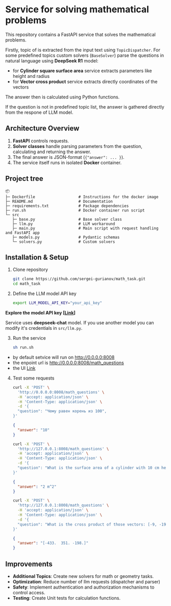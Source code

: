 # Service for solving mathematical problems

This repository contains a FastAPI service that solves the mathematical problems.

Firstly, topic of is extracted from the input text using `TopicDispatcher`.
For some predefined topics custom solvers (`BaseSolver`) parse the questions in natural language using **DeepSeek R1** model:
- for **Cylinder square surface area** service extracts parameters like height and radius
- for **Vector cross product** service extracts directly coordinates of the vectors

The answer then is calculated using Python functions.

If the question is not in predefined topic list, the answer is gathered directly from the respone of LLM model.


## Architecture Overview

1. **FastAPI** controls requests.
2. **Solver classes** handle parsing parameters from the question, calculating and returning the answer.
3. The final answer is JSON-format (`{"answer": ... }`).
4. The service itself runs in isolated **Docker** container.


## Project tree
```
📦 
├─ Dockerfile                   # Instructions for the docker image
├─ README.md                    # Documentation
├─ requirements.txt             # Package dependencies
├─ run.sh                       # Docker container run script
└─ src
   ├─ base.py                   # Base solver class
   ├─ llm.py                    # LLM workaround
   ├─ main.py                   # Main script with request handling and FastAPI app
   ├─ models.py                 # Pydantic schemas
   └─ solvers.py                # Custom solvers
```

## Installation & Setup

1. Clone repository

    ```bash
    git clone https://github.com/sergei-gurianov/math_task.git
    cd math_task
    ```

2. Define the LLM model API key

    ```bash
    export LLM_MODEL_API_KEY="your_api_key"
    ```
  **Explore the model API key [[Link](https://platform.deepseek.com/)]**

Service uses **deepseek-chat** model. If you use another model you can modify it's credentials in `src/llm.py`.

3. Run the service

    ```bash
    sh run.sh
    ```
- by default setvice will run on http://0.0.0.0:8008
- the enpoint url is http://0.0.0.0:8008/math_questions
- the UI [Link](http://0.0.0.0:8008/docs)

4. Test some requests

    ```bash
    curl -X 'POST' \
      'http://0.0.0.0:8008/math_questions' \
      -H 'accept: application/json' \
      -H 'Content-Type: application/json' \
      -d '{
      "question": "Чему равен корень из 100",
    }'
    ```
    ```json
    {
      "answer": "10"
    }
    ```

    ```bash
    curl -X 'POST' \
      'http://127.0.0.1:8008/math_questions' \
      -H 'accept: application/json' \
      -H 'Content-Type: application/json' \
      -d '{
      "question": "What is the surface area of a cylinder with 10 cm height and 60 cm radius?"
    }'
    ```
    ```json
    {
      "answer": "2 m^2"
    }
    ```
  
    ```bash
    curl -X 'POST' \
      'http://127.0.0.1:8008/math_questions' \
      -H 'accept: application/json' \
      -H 'Content-Type: application/json' \
      -d '{
      "question": "What is the cross product of those vectors: [-9, -19, -14] ⨯ [-18, -16, 11]?"
    }'
    ```
    ```json
    {
      "answer": "[-433.  351. -198.]"
    }
    ```

## Improvements

- **Additional Topics**: Create new solvers for math or geometry tasks.
- **Optimization**: Reduce number of llm requests (dispatcher and parser)
- **Safety**: Implement authentication and authorization mechanisms to control access.
- **Testing**: Create Unit tests for calculation functions.
